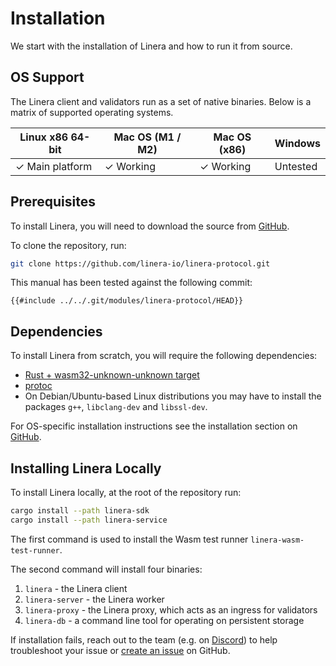 # Installation

We start with the installation of Linera and how to run it from source.

## OS Support

The Linera client and validators run as a set of native binaries. Below is a
matrix of supported operating systems.

| Linux x86 64-bit | Mac OS (M1 / M2) | Mac OS (x86) | Windows  |
| ---------------- | ---------------- | ------------ | -------- |
| ✓ Main platform  | ✓ Working        | ✓ Working    | Untested |

## Prerequisites

To install Linera, you will need to download the source from
[GitHub](https://github.com/linera-io/linera-protocol).

To clone the repository, run:

```bash
git clone https://github.com/linera-io/linera-protocol.git
```

This manual has been tested against the following commit:

```text
{{#include ../../.git/modules/linera-protocol/HEAD}}
```

## Dependencies

To install Linera from scratch, you will require the following dependencies:

- [Rust + wasm32-unknown-unknown target](https://www.rust-lang.org/tools/install)
- [protoc](https://grpc.io/docs/protoc-installation/)
- On Debian/Ubuntu-based Linux distributions you may have to install the
  packages `g++`, `libclang-dev` and `libssl-dev`.

For OS-specific installation instructions see the installation section on
[GitHub](https://github.com/linera-io/linera-protocol/blob/main/INSTALL.md).

## Installing Linera Locally

To install Linera locally, at the root of the repository run:

```bash
cargo install --path linera-sdk
cargo install --path linera-service
```

The first command is used to install the Wasm test runner
`linera-wasm-test-runner`.

The second command will install four binaries:

1. `linera` - the Linera client
2. `linera-server` - the Linera worker
3. `linera-proxy` - the Linera proxy, which acts as an ingress for validators
4. `linera-db` - a command line tool for operating on persistent storage

If installation fails, reach out to the team (e.g. on
[Discord](https://discord.gg/linera)) to help troubleshoot your issue or
[create an issue](https://github.com/linera-io/linera-protocol/issues/new) on
GitHub.
